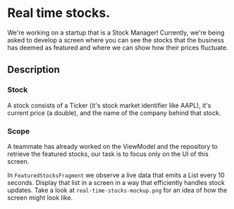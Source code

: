 # Real time stocks.

We're working on a startup that is a Stock Manager! Currently, we're being
asked to develop a screen where you can see the stocks that the business
has deemed as featured and where we can show how their prices fluctuate.

## Description

### Stock
A stock consists of a Ticker (it's stock market identifier like AAPL),
it's current price (a double), and the name of the company behind that stock.

### Scope
A teammate has already worked on the ViewModel and the repository to retrieve
the featured stocks, our task is to focus only on the UI of this screen.

In `FeaturedStocksFragment` we observe a live data that emits a List<Stock>
every 10 seconds. Display that list in a screen in a way that efficiently
handles stock updates. Take a look at `real-time-stocks-mockup.png` for an
idea of how the screen might look like.
